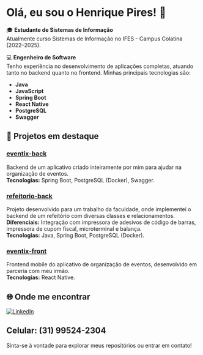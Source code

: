# Olá, eu sou o Henrique Pires! 👋

🎓 **Estudante de Sistemas de Informação**  
Atualmente curso Sistemas de Informação no IFES - Campus Colatina (2022–2025).

💻 **Engenheiro de Software**  
Tenho experiência no desenvolvimento de aplicações completas, atuando tanto no backend quanto no frontend. Minhas principais tecnologias são:

- **Java** 
- **JavaScript**
- **Spring Boot** 
- **React Native** 
- **PostgreSQL** 
- **Swagger** 

## 🚀 Projetos em destaque

### [eventix-back](https://github.com/HenriquePirez/eventix-back)
Backend de um aplicativo criado inteiramente por mim para ajudar na organização de eventos.  
**Tecnologias:** Spring Boot, PostgreSQL (Docker), Swagger.

### [refeitorio-back](https://github.com/HenriquePirez/refeitorio-back)
Projeto desenvolvido para um trabalho da faculdade, onde implementei o backend de um refeitório com diversas classes e relacionamentos.  
**Diferenciais:** Integração com impressora de adesivos de código de barras, impressora de cupom fiscal, microterminal e balança.  
**Tecnologias:** Java, Spring Boot, PostgreSQL (Docker).

### [eventix-front](https://github.com/HenriquePirez/eventix-front)
Frontend mobile do aplicativo de organização de eventos, desenvolvido em parceria com meu irmão.  
**Tecnologias:** React Native.

## 🌐 Onde me encontrar

[![LinkedIn](https://img.shields.io/badge/-LinkedIn-0A66C2?logo=linkedin&logoColor=white)](https://www.linkedin.com/in/henrique-pires-972b32267)

Celular: (31) 99524-2304
---

Sinta-se à vontade para explorar meus repositórios ou entrar em contato!
